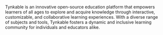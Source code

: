 Tynkable is an innovative open-source education platform that empowers learners of all ages to explore and acquire knowledge through interactive, customizable, and collaborative learning experiences. With a diverse range of subjects and tools, Tynkable fosters a dynamic and inclusive learning community for individuals and educators alike.
